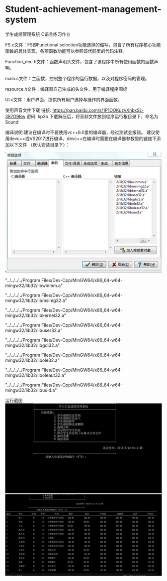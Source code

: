 # Student-achievement-management-system
学生成绩管理系统
C语言练习作业

FS.c文件：FS即Functional selection功能选择的缩写，包含了所有程序核心功能函数的具体实现，各项函数功能可以参照该代码里的代码注释。

Function_dec.h文件：函数声明头文件，包含了该程序中所有使用函数的函数声明。

main.c文件：主函数，控制整个程序的运行数据，以及对程序密码的管理。

resource.h文件：编译器自己生成的头文件，用于编译程序图标

UI.c文件：用户界面，提供所有用户选择与操作的界面函数。

使用声音文件下载
链接: https://pan.baidu.com/s/1P1OOKuzvXnbxSL-387G9Bw 密码: kp3b
下载解压后，将音频文件放到程序运行根目录下，命名为Sound

编译说明:建议在编译时不要使用vc++6.0里的编译器，经过测试会报错。
建议使用devc++或VS2017进行编译。devc++在编译时需要在编译器参数里的链接下添加以下文件
（默认安装目录下）：

<img src="https://github.com/PuZhiweizuishuai/AcmPractice/blob/master/StudentMessage/Explain.png" />


"../../../../Program Files/Dev-Cpp/MinGW64/x86_64-w64-mingw32/lib32/libwinmm.a"

"../../../../Program Files/Dev-Cpp/MinGW64/x86_64-w64-mingw32/lib32/libmsimg32.a"

"../../../../Program Files/Dev-Cpp/MinGW64/x86_64-w64-mingw32/lib32/libkernel32.a"

"../../../../Program Files/Dev-Cpp/MinGW64/x86_64-w64-mingw32/lib32/libuser32.a"

"../../../../Program Files/Dev-Cpp/MinGW64/x86_64-w64-mingw32/lib32/libgdi32.a"

"../../../../Program Files/Dev-Cpp/MinGW64/x86_64-w64-mingw32/lib32/libole32.a"

"../../../../Program Files/Dev-Cpp/MinGW64/x86_64-w64-mingw32/lib32/liboleaut32.a"

"../../../../Program Files/Dev-Cpp/MinGW64/x86_64-w64-mingw32/lib32/libuuid.a"

运行截图
<img src="https://github.com/PuZhiweizuishuai/AcmPractice/blob/master/StudentMessage/2.JPG" />
<img src="https://github.com/PuZhiweizuishuai/AcmPractice/blob/master/StudentMessage/3.JPG" />
